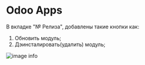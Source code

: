 # Odoo Apps
В вкладке "№ Релиза", добавлены такие кнопки как:
1. Обновить модуль;
2. Дэинсталировать(удалить) модуль;

![image info](https://github.com/zhenya51600/test/blob/main/2021-02-02_16-27.png)
